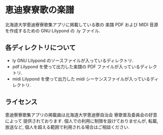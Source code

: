 # 恵迪寮寮歌の楽譜
北海道大学恵迪寮寮歌集アプリに掲載している歌の
楽譜 PDF および MIDI 音源を作成するための GNU Lilypond の .ly ファイル. 

## 各ディレクトリについて
* ly
GNU Lilypond のソースファイルが入っているディレクトリ. 
* pdf
Lilypond を使って出力した楽譜の PDF ファイルが入っているディレクトリ. 
* midi
Lilypond を使って出力した midi シーケンスファイルが入っているディレクトリ. 

## ライセンス
恵迪寮寮歌集アプリの掲載曲は北海道大学恵迪寮自治会 寮歌普及委員会の好意によって
提供されております. 個人での利用に制限を設けておりませんが, 
転載, 放送など, 個人を超える範囲で利用される場合はご相談ください. 

